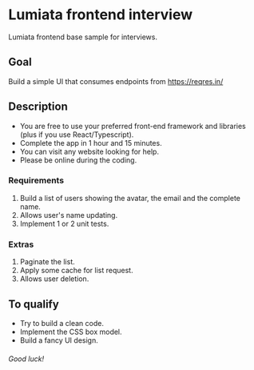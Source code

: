 # Lumiata frontend interview
Lumiata frontend base sample for interviews.

## Goal

Build a simple UI that consumes endpoints from https://reqres.in/

## Description

- You are free to use your preferred front-end framework and libraries (plus if you use React/Typescript). 
- Complete the app in 1 hour and 15 minutes.
- You can visit any website looking for help.
- Please be online during the coding.

### Requirements

1. Build a list of users showing the avatar, the email and the complete name.
2. Allows user's name updating.
3. Implement 1 or 2 unit tests.

### Extras

1. Paginate the list.
2. Apply some cache for list request.
3. Allows user deletion.

## To qualify

- Try to build a clean code.
- Implement the CSS box model.
- Build a fancy UI design. 

###### Good luck!
